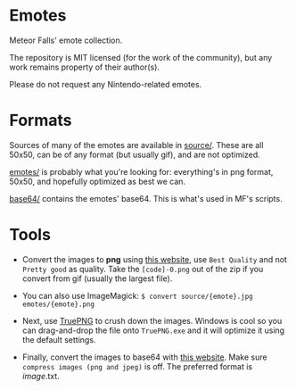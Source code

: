 Emotes
======

Meteor Falls' emote collection.

The repository is MIT licensed (for the work of the community), but any work remains property of their author(s).

Please do not request any Nintendo-related emotes.

Formats
=======

Sources of many of the emotes are available in [source/](source/). These are all 50x50, can be of any format (but usually gif), and are not optimized.

[emotes/](emotes/) is probably what you're looking for: everything's in png format, 50x50, and hopefully optimized as best we can.

[base64/](base64/) contains the emotes' base64. This is what's used in MF's scripts.

Tools
=====

* Convert the images to **png** using [this website](http://image.online-convert.com/convert-to-png), use `Best Quality` and not `Pretty good` as quality. Take the `[code]-0.png` out of the zip if you convert from gif (usually the largest file).

* You can also use ImageMagick: `$ convert source/{emote}.jpg emotes/{emote}.png`

* Next, use [TruePNG](http://x128.ho.ua/clicks/clicks.php?uri=TruePNG_0411.zip) to crush down the images. Windows is cool so you can drag-and-drop the file onto `TruePNG.exe` and it will optimize it using the default settings.

* Finally, convert the images to base64 with [this website](http://www.askapache.com/online-tools/base64-image-converter/). Make sure `compress images (png and jpeg)` is off. The preferred format is _image_.txt.
